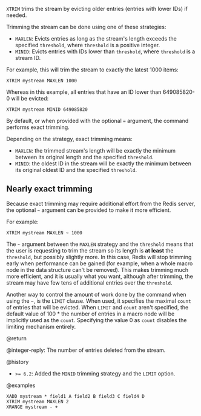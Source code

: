 `XTRIM` trims the stream by evicting older entries (entries with lower IDs) if
needed.

Trimming the stream can be done using one of these strategies:

- `MAXLEN`: Evicts entries as long as the stream's length exceeds the specified
  `threshold`, where `threshold` is a positive integer.
- `MINID`: Evicts entries with IDs lower than `threshold`, where `threshold` is
  a stream ID.

For example, this will trim the stream to exactly the latest 1000 items:

```
XTRIM mystream MAXLEN 1000
```

Whereas in this example, all entries that have an ID lower than 649085820-0 will
be evicted:

```
XTRIM mystream MINID 649085820
```

By default, or when provided with the optional `=` argument, the command
performs exact trimming.

Depending on the strategy, exact trimming means:

- `MAXLEN`: the trimmed stream's length will be exactly the minimum between its
  original length and the specified `threshold`.
- `MINID`: the oldest ID in the stream will be exactly the minimum between its
  original oldest ID and the specified `threshold`.

## Nearly exact trimming

Because exact trimming may require additional effort from the Redis server, the
optional `~` argument can be provided to make it more efficient.

For example:

```
XTRIM mystream MAXLEN ~ 1000
```

The `~` argument between the `MAXLEN` strategy and the `threshold` means that
the user is requesting to trim the stream so its length is **at least** the
`threshold`, but possibly slightly more. In this case, Redis will stop trimming
early when performance can be gained (for example, when a whole macro node in
the data structure can't be removed). This makes trimming much more efficient,
and it is usually what you want, although after trimming, the stream may have
few tens of additional entries over the `threshold`.

Another way to control the amount of work done by the command when using the
`~`, is the `LIMIT` clause. When used, it specifies the maximal `count` of
entries that will be evicted. When `LIMIT` and `count` aren't specified, the
default value of 100 \* the number of entries in a macro node will be implicitly
used as the `count`. Specifying the value 0 as `count` disables the limiting
mechanism entirely.

@return

@integer-reply: The number of entries deleted from the stream.

@history

- `>= 6.2`: Added the `MINID` trimming strategy and the `LIMIT` option.

@examples

```cli
XADD mystream * field1 A field2 B field3 C field4 D
XTRIM mystream MAXLEN 2
XRANGE mystream - +
```
